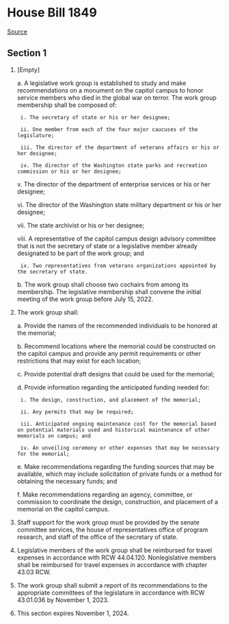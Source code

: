 # House Bill 1849

[Source](http://lawfilesext.leg.wa.gov/biennium/2021-22/Pdf/Bills/House%20Bills/1849.pdf)
## Section 1
1. [Empty]

    a. A legislative work group is established to study and make recommendations on a monument on the capitol campus to honor service members who died in the global war on terror. The work group membership shall be composed of:

        i. The secretary of state or his or her designee;

        ii. One member from each of the four major caucuses of the legislature;

        iii. The director of the department of veterans affairs or his or her designee;

        iv. The director of the Washington state parks and recreation commission or his or her designee;

    v. The director of the department of enterprise services or his or her designee;

    vi. The director of the Washington state military department or his or her designee;

    vii. The state archivist or his or her designee;

    viii. A representative of the capitol campus design advisory committee that is not the secretary of state or a legislative member already designated to be part of the work group; and

        ix. Two representatives from veterans organizations appointed by the secretary of state.

    b. The work group shall choose two cochairs from among its membership. The legislative membership shall convene the initial meeting of the work group before July 15, 2022.

2. The work group shall:

    a. Provide the names of the recommended individuals to be honored at the memorial;

    b. Recommend locations where the memorial could be constructed on the capitol campus and provide any permit requirements or other restrictions that may exist for each location;

    c. Provide potential draft designs that could be used for the memorial;

    d. Provide information regarding the anticipated funding needed for:

        i. The design, construction, and placement of the memorial;

        ii. Any permits that may be required;

        iii. Anticipated ongoing maintenance cost for the memorial based on potential materials used and historical maintenance of other memorials on campus; and

        iv. An unveiling ceremony or other expenses that may be necessary for the memorial;

    e. Make recommendations regarding the funding sources that may be available, which may include solicitation of private funds or a method for obtaining the necessary funds; and

    f. Make recommendations regarding an agency, committee, or commission to coordinate the design, construction, and placement of a memorial on the capitol campus.

3. Staff support for the work group must be provided by the senate committee services, the house of representatives office of program research, and staff of the office of the secretary of state.

4. Legislative members of the work group shall be reimbursed for travel expenses in accordance with RCW 44.04.120. Nonlegislative members shall be reimbursed for travel expenses in accordance with chapter 43.03 RCW.

5. The work group shall submit a report of its recommendations to the appropriate committees of the legislature in accordance with RCW 43.01.036 by November 1, 2023.

6. This section expires November 1, 2024.

